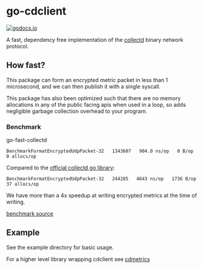 # go-cdclient

[![godocs.io](http://godocs.io/github.com/andrewchambers/go-cdclient?status.svg)](http://godocs.io/github.com/andrewchambers/go-cdclient)

A fast, dependency free implementation of the [collectd](https://github.com/collectd) binary network protocol.

## How fast?

This package can form an encrypted metric packet in less than 1 microsecond, and we can then publish it
with a single syscall.

This package has also been optimized such that there are no memory allocations in any of the public facing apis when used in a loop, so adds negligible garbage collection overhead to your program.

### Benchmark

go-fast-collectd 

```
BenchmarkFormatEncryptedUdpPacket-32   1343607   904.0 ns/op   0 B/op   0 allocs/op
```

Compared to the [official collectd go library](https://github.com/collectd/go-collectd/blob/master/network/buffer.go):

```
BenchmarkFormatEncryptedUdpPacket-32   244285   4643 ns/op   1736 B/op   37 allocs/op
```

We have more than a 4x speedup at writing encrypted metrics at the time of writing.

[benchmark source](https://gist.github.com/andrewchambers/5e50a90b904e8b23d73f613ca82911fe)

## Example

See the example directory for basic usage.

For a higher level library wrapping cdclient see
[cdmetrics](https://gist.github.com/andrewchambers/go-cdmetrics)